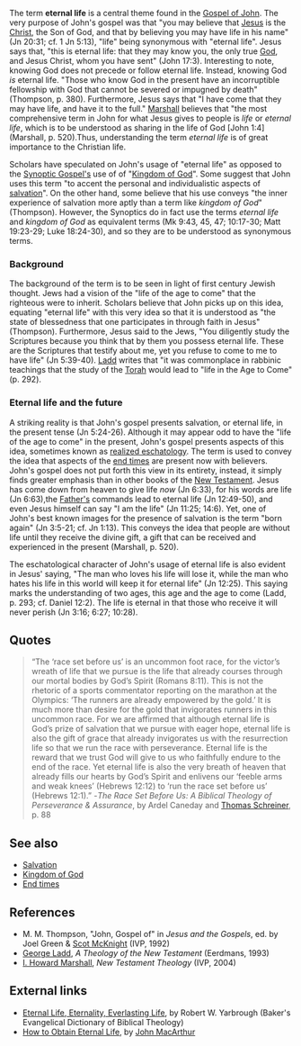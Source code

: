 The term **eternal life** is a central theme found in the
[Gospel of John](Gospel_of_John "Gospel of John"). The very purpose
of John's gospel was that "you may believe that
[Jesus](Jesus "Jesus") is the [Christ](Christ "Christ"), the Son of
God, and that by believing you may have life in his name" (Jn
20:31; cf. 1 Jn 5:13), "life" being synonymous with "eternal life".
Jesus says that, "this is eternal life: that they may know you, the
only true [God](God "God"), and Jesus Christ, whom you have sent"
(John 17:3). Interesting to note, knowing God does not precede or
follow eternal life. Instead, knowing God *is* eternal life. "Those
who know God in the present have an incorruptible fellowship with
God that cannot be severed or impugned by death" (Thompson, p.
380). Furthermore, Jesus says that "I have come that they may have
life, and have it to the full."
[Marshall](I._Howard_Marshall "I. Howard Marshall") believes that
"the most comprehensive term in John for what Jesus gives to people
is *life* or *eternal life*, which is to be understood as sharing
in the life of God [John 1:4] (Marshall, p. 520).Thus,
understanding the term *eternal life* is of great importance to the
Christian life.

Scholars have speculated on John's usage of "eternal life" as
opposed to the
[Synoptic Gospel's](Synoptic_Gospels "Synoptic Gospels") use of of
"[Kingdom of God](Kingdom_of_God "Kingdom of God")". Some suggest
that John uses this term "to accent the personal and
individualistic aspects of [salvation](Salvation "Salvation")". On
the other hand, some believe that his use conveys "the inner
experience of salvation more aptly than a term like
*kingdom of God*" (Thompson). However, the Synoptics do in fact use
the terms *eternal life* and *kingdom of God* as equivalent terms
(Mk 9:43, 45, 47; 10:17-30; Matt 19:23-29; Luke 18:24-30), and so
they are to be understood as synonymous terms.

### Background

The background of the term is to be seen in light of first century
Jewish thought. Jews had a vision of the "life of the age to come"
that the righteous were to inherit. Scholars believe that John
picks up on this idea, equating "eternal life" with this very idea
so that it is understood as "the state of blessedness that one
participates in through faith in Jesus" (Thompson). Furthermore,
Jesus said to the Jews, "You diligently study the Scriptures
because you think that by them you possess eternal life. These are
the Scriptures that testify about me, yet you refuse to come to me
to have life" (Jn 5:39-40). [Ladd](George_Ladd "George Ladd")
writes that "it was commonplace in rabbinic teachings that the
study of the [Torah](Torah "Torah") would lead to "life in the Age
to Come" (p. 292).

### Eternal life and the future

A striking reality is that John's gospel presents salvation, or
eternal life, in the present tense (Jn 5:24-26). Although it may
appear odd to have the "life of the age to come" in the present,
John's gospel presents aspects of this idea, sometimes known as
[realized eschatology](index.php?title=Realized_eschatology&action=edit&redlink=1 "Realized eschatology (page does not exist)").
The term is used to convey the idea that aspects of the
[end times](End_times "End times") are present now with believers.
John's gospel does not put forth this view in its entirety,
instead, it simply finds greater emphasis than in other books of
the [New Testament](New_Testament "New Testament"). Jesus has come
down from heaven to give life *now* (Jn 6:33), for his words are
life (Jn 6:63),the [Father's](God_the_Father "God the Father")
commands lead to eternal life (Jn 12:49-50), and even Jesus himself
can say "I am the life" (Jn 11:25; 14:6). Yet, one of John's best
known images for the presence of salvation is the term "born again"
(Jn 3:5-21; cf. Jn 1:13). This conveys the idea that people are
without life until they receive the divine gift, a gift that can be
received and experienced in the present (Marshall, p. 520).

The eschatological character of John's usage of eternal life is
also evident in Jesus' saying, "The man who loves his life will
lose it, while the man who hates his life in this world will keep
it for eternal life" (Jn 12:25). This saying marks the
understanding of two ages, this age and the age to come (Ladd, p.
293; cf. Daniel 12:2). The life is eternal in that those who
receive it will never perish (Jn 3:16; 6:27; 10:28).

## Quotes

> “The ‘race set before us’ is an uncommon foot race, for the
    victor’s wreath of life that we pursue is the life that already
    courses through our mortal bodies by God’s Spirit (Romans 8:11).
    This is not the rhetoric of a sports commentator reporting on the
    marathon at the Olympics: ‘The runners are already empowered by the
    gold.’ It is much more than desire for the gold that invigorates
    runners in this uncommon race. For we are affirmed that although
    eternal life is God’s prize of salvation that we pursue with eager
    hope, eternal life is also the gift of grace that already
    invigorates us with the resurrection life so that we run the race
    with perseverance. Eternal life is the reward that we trust God
    will give to us who faithfully endure to the end of the race. Yet
    eternal life is also the very breath of heaven that already fills
    our hearts by God’s Spirit and enlivens our ‘feeble arms and weak
    knees’ (Hebrews 12:12) to ‘run the race set before us’ (Hebrews
    12:1).”
    -*The Race Set Before Us: A Biblical Theology of Perseverance & Assurance*,
    by Ardel Caneday and
    [Thomas Schreiner](Thomas_Schreiner "Thomas Schreiner"), p. 88

## See also

-   [Salvation](Salvation "Salvation")
-   [Kingdom of God](Kingdom_of_God "Kingdom of God")
-   [End times](End_times "End times")

## References

-   M. M. Thompson, "John, Gospel of" in *Jesus and the Gospels*,
    ed. by Joel Green & [Scot McKnight](Scot_McKnight "Scot McKnight")
    (IVP, 1992)
-   [George Ladd](George_Ladd "George Ladd"),
    *A Theology of the New Testament* (Eerdmans, 1993)
-   [I. Howard Marshall](I._Howard_Marshall "I. Howard Marshall"),
    *New Testament Theology* (IVP, 2004)

## External links

-   [Eternal Life, Eternality, Everlasting Life](http://bible.crosswalk.com/Dictionaries/BakersEvangelicalDictionary/bed.cgi?number=T230),
    by Robert W. Yarbrough (Baker's Evangelical Dictionary of Biblical
    Theology)
-   [How to Obtain Eternal Life](http://www.biblebb.com/files/MAC/sg2343.htm),
    by [John MacArthur](John_MacArthur "John MacArthur")



